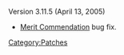 Version 3.11.5 (April 13, 2005)

-   [Merit Commendation](Merit_Commendation "wikilink") bug fix.

[Category:Patches](Category:Patches "wikilink")